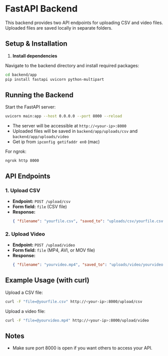 # FastAPI Backend

This backend provides two API endpoints for uploading CSV and video files. Uploaded files are saved locally in separate folders.

## Setup & Installation

1. **Install dependencies**

Navigate to the backend directory and install required packages:

```sh
cd backend/app
pip install fastapi uvicorn python-multipart
```

## Running the Backend

Start the FastAPI server:

```sh
uvicorn main:app --host 0.0.0.0 --port 8000 --reload
```

- The server will be accessible at `http://<your-ip>:8000`
- Uploaded files will be saved in `backend/app/uploads/csv` and `backend/app/uploads/video`
- Get ip from `ipconfig getifaddr en0` (mac)

For ngrok:

```
ngrok http 8000
```

## API Endpoints

### 1. Upload CSV
- **Endpoint:** `POST /upload/csv`
- **Form field:** `file` (CSV file)
- **Response:**
  ```json
  { "filename": "yourfile.csv", "saved_to": "uploads/csv/yourfile.csv" }
  ```

### 2. Upload Video
- **Endpoint:** `POST /upload/video`
- **Form field:** `file` (MP4, AVI, or MOV file)
- **Response:**
  ```json
  { "filename": "yourvideo.mp4", "saved_to": "uploads/video/yourvideo.mp4" }
  ```

## Example Usage (with curl)

Upload a CSV file:
```sh
curl -F "file=@yourfile.csv" http://<your-ip>:8000/upload/csv
```

Upload a video file:
```sh
curl -F "file=@yourvideo.mp4" http://<your-ip>:8000/upload/video
```

## Notes
- Make sure port 8000 is open if you want others to access your API.